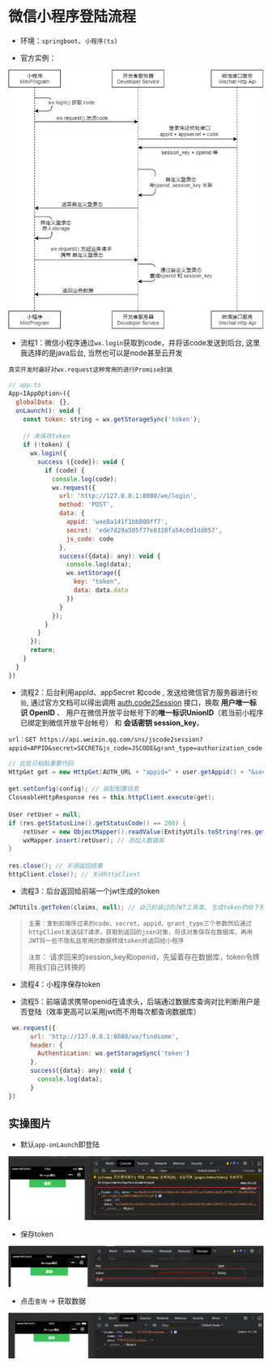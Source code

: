 # 微信小程序登陆流程

+ 环境：`springboot`、`小程序(ts)`

+ 官方实例：

![img](.\readme-image\微信登录官方实例.jpg)

+ 流程1：微信小程序通过`wx.login`获取到code，并将该code发送到后台, 这里我选择的是java后台, 当然也可以是node甚至云开发

`真实开发时最好对wx.request这种常用的进行Promise封装`

```js
// app.ts
App<IAppOption>({
  globalData: {},
  onLaunch(): void {
    const token: string = wx.getStorageSync('token');

    // 未保存token
    if (!token) {
      wx.login({
        success ({code}): void {
          if (code) {
            console.log(code);
            wx.request({
              url: 'http://127.0.0.1:8080/wx/login',
              method: 'POST',
              data: {
                appid: 'wxe8a141f1bb800ff7',
                secret: 'ede7d29a505f77e8318fa54c0d1dd057',
                js_code: code
              },
              success({data}: any): void {
                console.log(data);
                wx.setStorage({
                  key: "token",
                  data: data.data
                })
              }
            });
          }
        }
      });
      return;
    }
  }
})
```



+ 流程2：后台利用appId、appSecret 和code , 发送给微信官方服务器进行`校验`, 通过官方文档可以得出调用 [auth.code2Session](https://developers.weixin.qq.com/miniprogram/dev/api-backend/open-api/login/auth.code2Session.html) 接口，换取 **用户唯一标识 OpenID** 、 用户在微信开放平台帐号下的**唯一标识UnionID**（若当前小程序已绑定到微信开放平台帐号） 和 **会话密钥 session_key**。

`url：GET https://api.weixin.qq.com/sns/jscode2session?appid=APPID&secret=SECRET&js_code=JSCODE&grant_type=authorization_code`

```java
// 此处只粘贴重要代码
HttpGet get = new HttpGet(AUTH_URL + "appid=" + user.getAppid() + "&secret=" + user.getSecret() + "&js_code=" + user.getJs_code() + "&grant_type=" + user.getGrant_type()); // url拼接

get.setConfig(config); // 装配配置信息
CloseableHttpResponse res = this.httpClient.execute(get);

User retUser = null;
if (res.getStatusLine().getStatusCode() == 200) {
    retUser = new ObjectMapper().readValue(EntityUtils.toString(res.getEntity()), User.class);// json转对象
    wxMapper.insert(retUser); // 添加入数据库
}

res.close(); // 关闭返回结果
httpClient.close(); // 关闭httpClient
```

+ 流程3：后台返回给前端一个jwt生成的token

```java
JWTUtils.getToken(claims, null); // 自己封装过的JWT工具类, 生成token扔给下程序
```

> `主要：拿到前端传过来的code、secret、appid、grant_type三个参数然后通过httpClient发送GET请求，获取到返回的json对象，将该对象保存在数据库，再用JWT将一些不隐私且常用的数据转成token并返回给小程序`
>
>  `注意`： 请求回来的session_key和openid，先留着存在数据库，token令牌用我们自己转换的

+ 流程4：小程序保存token

+ 流程5：前端请求携带openid在请求头，后端通过数据库查询对比判断用户是否登陆（效率更高可以采用jwt而不用每次都查询数据库）

```js
 wx.request({
      url: 'http://127.0.0.1:8080/wx/findsome',
      header: {
        Authentication: wx.getStorageSync('token')
      },
      success({data}: any): void {
        console.log(data);
      }
})
```



## 实操图片

+ 默认`app-onLaunch`即登陆

![微信登录](.\readme-image/微信登录.png)

+ 保存token

![微信登录保存token](.\readme-image/微信登录保存token.png)

+ 点击`查询` -> 获取数据

![微信登录后查询](.\readme-image/微信登录后查询.png)